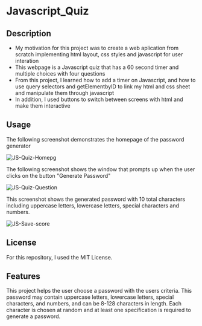 # Javascript_Quiz

## Description

- My motivation for this project was to create a web aplication from scratch implementing html layout, css styles and javascript for user interation
- This webpage is a Javascript quiz that has a 60 second timer and multiple choices with four questions
- From this project, I learned how to add a timer on Javascript, and how to use query selectors and getElementbyID to link my html and css sheet and manipulate them through javascript
- In addition, I used buttons to switch between screens with html and make them interactive

## Usage

The following screenshot demonstrates the homepage of the password generator

![JS-Quiz-Homepg](https://user-images.githubusercontent.com/120453099/214456584-632add60-9d93-4750-8efc-ac79e4092e08.png)

The following screenshot shows the window that prompts up when the user clicks on the button "Generate Password"

![JS-Quiz-Question](https://user-images.githubusercontent.com/120453099/214456677-a9e29257-7f9b-4b42-99b5-a3d8fd5c1353.png)

This screenshot shows the generated password with 10 total characters including uppercase letters, lowercase letters, special characters and numbers.

![JS-Save-score](https://user-images.githubusercontent.com/120453099/214456734-b06ca687-f406-4f04-978c-324e1017cedd.png)

## License

For this repository, I used the MIT License.

## Features

This project helps the user choose a password with the users criteria. This password may contain uppercase letters, lowercase letters, special characters, and numbers, and can be 8-128 characters in length. Each character is chosen at random and at least one specification is required to generate a password.


